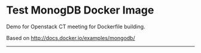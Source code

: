 Test MonogDB Docker Image
=========================

Demo for Openstack CT meeting for Dockerfile building.

Based on http://docs.docker.io/examples/mongodb/

----
